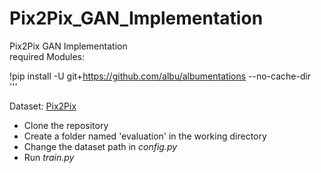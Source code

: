 # Pix2Pix_GAN_Implementation
Pix2Pix GAN Implementation</br>
required Modules:</br>

!pip install -U git+https://github.com/albu/albumentations --no-cache-dir<br>
'''

Dataset: [Pix2Pix](https://www.kaggle.com/vikramtiwari/pix2pix-dataset)</br>

- Clone the repository</br>
- Create a folder named 'evaluation' in the working directory</br>
- Change the dataset path in <i>config.py</i></br>
- Run <i>train.py</i>

